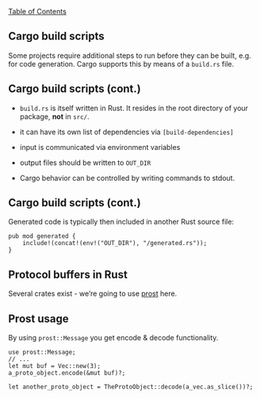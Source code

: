 [Table of Contents](./index.html)

Cargo build scripts
----

Some projects require additional steps to run before they can be built,
e.g. for code generation. Cargo supports this by means of a `build.rs`
file.

Cargo build scripts (cont.)
----

-   `build.rs` is itself written in Rust. It resides in the root
    directory of your package, **not** in `src/`.

-   it can have its own list of dependencies via `[build-dependencies]`

-   input is communicated via environment variables

-   output files should be written to `OUT_DIR`

-   Cargo behavior can be controlled by writing commands to stdout.

Cargo build scripts (cont.)
----

Generated code is typically then included in another Rust source file:

    pub mod generated {
        include!(concat!(env!("OUT_DIR"), "/generated.rs"));
    }

Protocol buffers in Rust
----

Several crates exist - we’re going to use
[prost](https://github.com/danburkert/prost) here.

Prost usage
----

By using `prost::Message` you get encode & decode functionality.

    use prost::Message;
    // ...
    let mut buf = Vec::new(3);
    a_proto_object.encode(&mut buf)?;

    let another_proto_object = TheProtoObject::decode(a_vec.as_slice())?;
